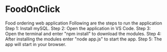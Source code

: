 # FoodOnClick
Food ordering web application
Following are the steps to run the application
Step 1: Install mySQL.
Step 2: Open the application in VS Code.
Step 3: Open the terminal and enter "npm install" to download the modules.
Step 4: After installing the modules enter "node app.js" to start the app.
Step 5: The app will start in your browser.
